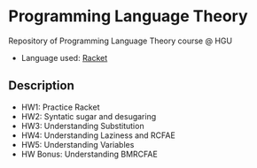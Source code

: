 # Programming Language Theory
Repository of Programming Language Theory course @ HGU

- Language used: [Racket](https://racket-lang.org/)

## Description

- HW1: Practice Racket
- HW2: Syntatic sugar and desugaring
- HW3: Understanding Substitution
- HW4: Understanding Laziness and RCFAE
- HW5: Understanding Variables
- HW Bonus: Understanding BMRCFAE 

